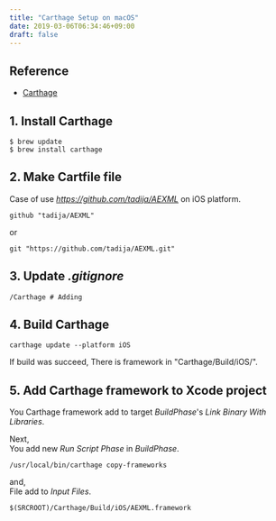 ```yaml
---
title: "Carthage Setup on macOS"
date: 2019-03-06T06:34:46+09:00
draft: false
---
```


## Reference
- [Carthage](https://github.com/Carthage/Carthage)

## 1. Install Carthage
```
$ brew update
$ brew install carthage
```


## 2. Make Cartfile file
Case of use *https://github.com/tadija/AEXML* on iOS platform.

```
github "tadija/AEXML"
```

or

```
git "https://github.com/tadija/AEXML.git"
```


## 3. Update *.gitignore*
```
/Carthage # Adding
```


## 4. Build Carthage
```
carthage update --platform iOS 
```
If build was succeed, There is framework in "Carthage/Build/iOS/".


## 5. Add Carthage framework to Xcode project
You Carthage framework add to target *BuildPhase*'s *Link Binary With Libraries*.  
  
Next,  
You add new *Run Script Phase* in *BuildPhase*.  
```
/usr/local/bin/carthage copy-frameworks
```
  
and,  
File add to *Input Files*. 
```
$(SRCROOT)/Carthage/Build/iOS/AEXML.framework
```